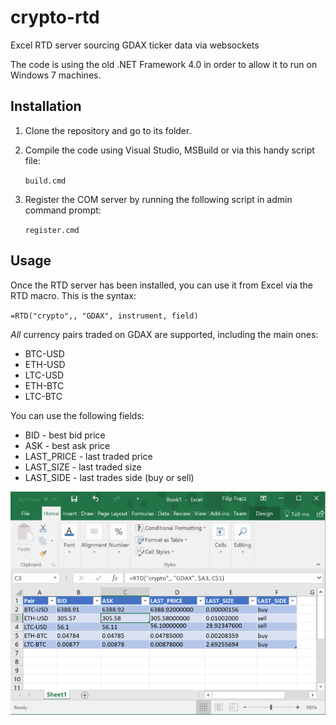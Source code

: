 # crypto-rtd
Excel RTD server sourcing GDAX ticker data via websockets


The code is using the old .NET Framework 4.0 in order to allow it
to run on Windows 7 machines.


## Installation
1. Clone the repository and go to its folder.
2. Compile the code using Visual Studio, MSBuild or via this handy script file:

   `build.cmd`


3. Register the COM server by running the following script in admin command prompt:
   
   `register.cmd`

## Usage

Once the RTD server has been installed, you can use it from Excel via the RTD macro.
This is the syntax:

`=RTD("crypto",, "GDAX", instrument, field)`

*All* currency pairs traded on GDAX are supported, including the main ones:
* BTC-USD
* ETH-USD
* LTC-USD
* ETH-BTC
* LTC-BTC

You can use the following fields:
* BID - best bid price
* ASK - best ask price
* LAST_PRICE - last traded price
* LAST_SIZE - last traded size
* LAST_SIDE - last trades side (buy or sell)

![Excel screenshot](doc/crypto-rtd-excel.png)

